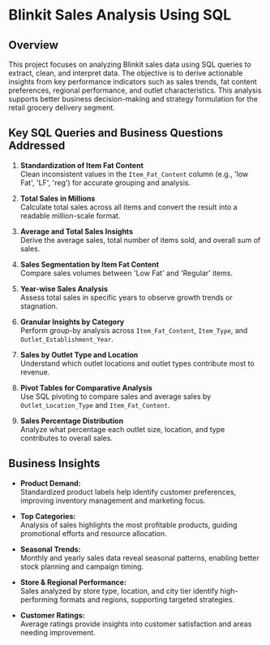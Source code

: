 # Blinkit Sales Analysis Using SQL

## Overview

This project focuses on analyzing Blinkit sales data using SQL queries to extract, clean, and interpret data. The objective is to derive actionable insights from key performance indicators such as sales trends, fat content preferences, regional performance, and outlet characteristics. This analysis supports better business decision-making and strategy formulation for the retail grocery delivery segment.

## Key SQL Queries and Business Questions Addressed

1. **Standardization of Item Fat Content**  
   Clean inconsistent values in the `Item_Fat_Content` column (e.g., 'low Fat', 'LF', 'reg') for accurate grouping and analysis.

2. **Total Sales in Millions**  
   Calculate total sales across all items and convert the result into a readable million-scale format.

3. **Average and Total Sales Insights**  
   Derive the average sales, total number of items sold, and overall sum of sales.

4. **Sales Segmentation by Item Fat Content**  
   Compare sales volumes between 'Low Fat' and 'Regular' items.

5. **Year-wise Sales Analysis**  
   Assess total sales in specific years to observe growth trends or stagnation.

6. **Granular Insights by Category**  
   Perform group-by analysis across `Item_Fat_Content`, `Item_Type`, and `Outlet_Establishment_Year`.

7. **Sales by Outlet Type and Location**  
   Understand which outlet locations and outlet types contribute most to revenue.

8. **Pivot Tables for Comparative Analysis**  
   Use SQL pivoting to compare sales and average sales by `Outlet_Location_Type` and `Item_Fat_Content`.

9. **Sales Percentage Distribution**  
   Analyze what percentage each outlet size, location, and type contributes to overall sales.

## Business Insights

- **Product Demand:**  
  Standardized product labels help identify customer preferences, improving inventory management and marketing focus.

- **Top Categories:**  
  Analysis of sales highlights the most profitable products, guiding promotional efforts and resource allocation.

- **Seasonal Trends:**  
  Monthly and yearly sales data reveal seasonal patterns, enabling better stock planning and campaign timing.

- **Store & Regional Performance:**  
  Sales analyzed by store type, location, and city tier identify high-performing formats and regions, supporting targeted strategies.

- **Customer Ratings:**  
  Average ratings provide insights into customer satisfaction and areas needing improvement.
